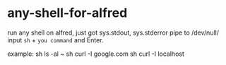# any-shell-for-alfred

run any shell on alfred, just got sys.stdout, sys.stderror pipe to /dev/null/
input `sh` + `you command` and Enter.

example: 
sh ls -al ~
sh curl -I google.com
sh curl -I localhost
